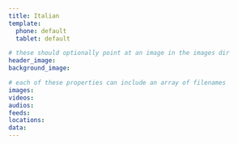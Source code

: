 ```yaml
---
title: Italian
template:
  phone: default
  tablet: default

# these should optionally point at an image in the images dir
header_image:
background_image:

# each of these properties can include an array of filenames
images:
videos:
audios:
feeds:
locations:
data:
---
```



